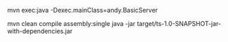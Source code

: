 mvn exec:java -Dexec.mainClass=andy.BasicServer

mvn clean compile assembly:single
java -jar target/ts-1.0-SNAPSHOT-jar-with-dependencies.jar